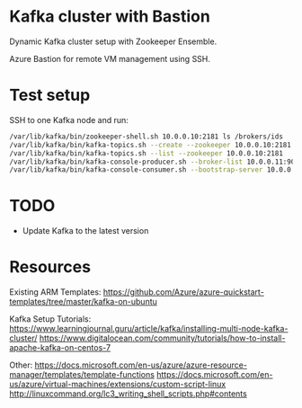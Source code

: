 # Kafka cluster with Bastion

Dynamic Kafka cluster setup with Zookeeper Ensemble.

Azure Bastion for remote VM management using SSH.

# Test setup

SSH to one Kafka node and run:

```sh
/var/lib/kafka/bin/zookeeper-shell.sh 10.0.0.10:2181 ls /brokers/ids
/var/lib/kafka/bin/kafka-topics.sh --create --zookeeper 10.0.0.10:2181 --replication-factor 3 --partitions 3 --topic test
/var/lib/kafka/bin/kafka-topics.sh --list --zookeeper 10.0.0.10:2181
/var/lib/kafka/bin/kafka-console-producer.sh --broker-list 10.0.0.11:9092 --topic test
/var/lib/kafka/bin/kafka-console-consumer.sh --bootstrap-server 10.0.0.11:9092 --topic test --from-beginning
```

# TODO

 * Update Kafka to the latest version

# Resources

Existing ARM Templates:
https://github.com/Azure/azure-quickstart-templates/tree/master/kafka-on-ubuntu

Kafka Setup Tutorials:
https://www.learningjournal.guru/article/kafka/installing-multi-node-kafka-cluster/
https://www.digitalocean.com/community/tutorials/how-to-install-apache-kafka-on-centos-7

Other:
https://docs.microsoft.com/en-us/azure/azure-resource-manager/templates/template-functions
https://docs.microsoft.com/en-us/azure/virtual-machines/extensions/custom-script-linux
http://linuxcommand.org/lc3_writing_shell_scripts.php#contents
